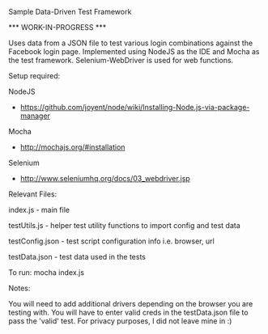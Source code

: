 Sample Data-Driven Test Framework

*** WORK-IN-PROGRESS ***

Uses data from a JSON file to test various login combinations against the Facebook login page.
Implemented using NodeJS as the IDE and Mocha as the test framework. Selenium-WebDriver is used for web functions.

Setup required:

NodeJS
- https://github.com/joyent/node/wiki/Installing-Node.js-via-package-manager

Mocha
- http://mochajs.org/#installation

Selenium
- http://www.seleniumhq.org/docs/03_webdriver.jsp

Relevant Files:

index.js - main file

testUtils.js - helper test utility functions to import config and test data

testConfig.json - test script configuration info i.e. browser, url

testData.json - test data used in the tests

To run:
mocha index.js

Notes:

You will need to add additional drivers depending on the browser you are testing with.
You will have to enter valid creds in the testData.json file to pass the 'valid' test. For privacy purposes, I did not leave mine in :)
